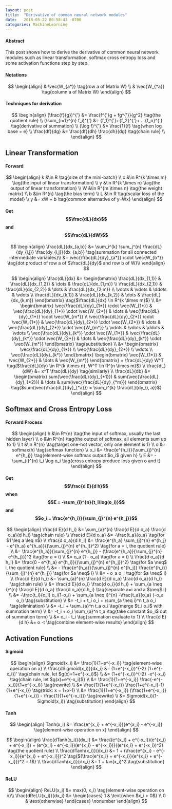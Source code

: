 ```yaml
---
layout: post
title:  "Derivative of common neural network modules"
date:   2018-05-22 00:58:43 -0700
categories: MachineLearning
---
```


#### __Abstract__

This post shows how to derive the derivative of common neural network modules such as linear transformation, softmax cross entropy loss and some activation functions step by step. 

#### __Notations__

$$
\begin{align}
	& \vec{W_{a*}} \tag{row a of Matrix W} \\
	& \vec{W_{*a}} \tag{column a of Matrix W}
\end{align}
$$


#### __Techniques for derivation__

$$
\begin{align}
	(\frac{f}{g})^{'} &= \frac{f^{'}g + fg^{'}}{g^2} \tag{the quotient rule} \\
	(\sum_{i=1}^{n} f_i)^{'} &= {f_1}^{'}+{f_2}^{'}+ ...{f_n}^{'} \tag{derivative of summation} \\
	(\log f)^{'} &= \frac{1}{f} \tag{when log base = e} \\
	\frac{df}{dg} &= \frac{df}{dh} \frac{dh}{dg} \tag{chain rule} \\
\end{align}
$$

## __Linear Transformation__

#### __Forward__

$$
\begin{align}
	k &\in R \tag{size of the mini-batch} \\
	x &\in R^{k \times m} \tag{the input of linear transformation} \\
	y &\in R^{k \times n} \tag{the output of linear transformation} \\
	W &\in R^{m \times n} \tag{the weight matrix} \\
	b &\in R^{n} \tag{the bias term} \\
	L &\in R \tag{scalar loss of the model} \\
	y &= xW + b \tag{common alternative of y=Wx} 
\end{align}
$$

#### __Get $$\frac{dL}{dx}$$ and $$\frac{dL}{dW}$$__

$$
\begin{align}
	\frac{dL}{dx_{a,b}} &= \sum_i^{k} \sum_j^{n} \frac{dL}{dy_{i,j}} \frac{dy_{i,j}}{dx_{a,b}} \tag{summation for all connected intermediate variables}\\
	&= \vec{\frac{dL}{dy}_{a*}} \cdot \vec{W_{b*}} \tag{dot product of row a of $\frac{dL}{dy}$ and row b of W}\\
\end{align}
$$

$$
\begin{align}
	\frac{dL}{dx} &=
	\begin{bmatrix}
		\frac{dL}{dx_{1,1}} & \frac{dL}{dx_{1,2}} & \dots  & \frac{dL}{dx_{1,m}} \\
		\frac{dL}{dx_{2,1}} & \frac{dL}{dx_{2,2}} & \dots  & \frac{dL}{dx_{2,m}} \\
		\vdots & \vdots & \ddots & \vdots \\
		\frac{dL}{dx_{k,1}} & \frac{dL}{dx_{k,2}} & \dots  & \frac{dL}{dx_{k,m}}
	\end{bmatrix} \tag{$\frac{dL}{dx} \in R^{k \times m}$} \\
	&=
	\begin{bmatrix}
		\vec{\frac{dL}{dy}_{1*}} \cdot \vec{W_{1*}} & \vec{\frac{dL}{dy}_{1*}} \cdot \vec{W_{2*}} & \dots  & \vec{\frac{dL}{dy}_{1*}} \cdot \vec{W_{m*}} \\
		\vec{\frac{dL}{dy}_{2*}} \cdot \vec{W_{1*}} & \vec{\frac{dL}{dy}_{2*}} \cdot \vec{W_{2*}} & \dots  & \vec{\frac{dL}{dy}_{2*}} \cdot \vec{W_{m*}} \\
		\vdots & \vdots & \ddots & \vdots \\
		\vec{\frac{dL}{dy}_{k*}} \cdot \vec{W_{1*}} & \vec{\frac{dL}{dy}_{k*}} \cdot \vec{W_{2*}} & \dots  & \vec{\frac{dL}{dy}_{k*}} \cdot \vec{W_{m*}}
	\end{bmatrix} \tag{substitution} \\
	&=
	\begin{bmatrix}
		\vec{\frac{dL}{dy}_{1*}} \\
		\vec{\frac{dL}{dy}_{2*}} \\
		\vdots \\
		\vec{\frac{dL}{dy}_{k*}}
	\end{bmatrix}
	\begin{bmatrix}
		\vec{W_{1*}} & \vec{W_{2*}} & \dots & \vec{W_{m*}} 
	\end{bmatrix}
	= \frac{dL}{dy} W^T \tag{$\frac{dL}{dy} \in R^{k \times n}, W^T \in R^{n \times m}$} \\
	\frac{dL}{dW} &= x^T \frac{dL}{dy} \tag{similarly} \\
	\frac{dL}{db} &= 
	\begin{bmatrix}
		sum(\vec{\frac{dL}{dy}_{*1}}) & sum(\vec{\frac{dL}{dy}_{*2}}) & \dots & sum(\vec{\frac{dL}{dy}_{*m}})
	\end{bmatrix} \tag{$sum(\vec{\frac{dL}{dy}_{*a}}) = \sum_i^{k} \frac{dL}{dy_{i, a}}$}
\end{align}
$$

## __Softmax and Cross Entropy Loss__

#### __Forward Process__

$$
\begin{align}
	h &\in R^{n} \tag{the input of softmax, usually the last hidden layer} \\
	o &\in R^{n} \tag{the output of softmax, all elements sum up to 1} \\
	t &\in R^{n} \tag{target one-hot vector, only one element is 1} \\
	o &= softmax(h) \tag{softmax function} \\
	o_i &= \frac{e^{h_i}}{\sum_{j}^{n} e^{h_j}} \tag{element-wise softmax output $o_i$ given h} \\
	E &= -\sum_{i}^{n} t_i \log o_i \tag{cross entropy produce loss given o and t}
\end{align}
$$

#### __Get $$\frac{d E}{d h}$$ when $$E = -\sum_{i}^{n}{t_i\log(o_i)}$$ and $$o_i = \frac{e^{h_i}}{\sum_{j}^{n} e^{h_j}}$$__

$$
\begin{align}
	\frac{d E}{d h_i} &= \sum_{a}^{n} \frac{d E}{d o_a} \frac{d o_a}{d h_i} \tag{chain rule} \\
	\frac{d E}{d o_a} &= -\frac{t_a}{o_a} \tag{for $1 \leq a \leq n$} \\
	\frac{d o_a}{d h_i} &= \frac{e^{h_a} \sum_{j}^{n} e^{h_j} - e^{h_a} e^{h_a}}{(\sum_{j}^{n} e^{h_j})^2} \tag{for a = i, the quotient rule} \\
	&= \frac{e^{h_a}}{\sum_{j}^{n} e^{h_j}} - (\frac{e^{h_a}}{\sum_{j}^{n} e^{h_j}})^2 \tag{for a = i} \\
	&= o_a (1 - o_a) \tag{for a = i} \\
	\frac{d o_a}{d h_i} &= \frac{0 - e^{h_a} e^{h_i}}{(\sum_{j}^{n} e^{h_j})^2} \tag{for $a \neq$ i, the quotient rule} \\
	&= - \frac{e^{h_a}}{\sum_{j}^{n} e^{h_j}} \frac{e^{h_i}}{\sum_{j}^{n} e^{h_j}} \tag{for $a \neq$ i} \\
	&= - o_a o_i \tag{for $a \neq$ i} \\
	\frac{d E}{d h_i} &= \sum_{a}^{n} \frac{d E}{d o_a} \frac{d o_a}{d h_i} \tag{chain rule} \\
	&= \frac{d E}{d o_i} \frac{d o_i}{d h_i} + \sum_{a \neq i}^{n} \frac{d E}{d o_a} \frac{d o_a}{d h_i} \tag{separate a=i and a $\neq$ i} \\
	&= -\frac{t_i}{o_i} o_i(1-o_i) + \sum_{a \neq i}^{n} -\frac{t_a}{o_a} (-o_a o_i) \tag{substitution} \\
	&= -t_i + t_i o_i + \sum_{a \neq i}^n t_a o_i \tag{elimination} \\
	&= -t_i + \sum_{a}^n t_a o_i \tag{merge $t_i o_i$ with summation term} \\
	&= -t_i + o_i \sum_{a}^n t_a \tag{take constant $o_i$ out of summation term} \\
	&= o_i - t_i \tag{summation evaluate to 1} \\
	\frac{d E}{d h} &= o -t \tag{combine element-wise results}
\end{align}
$$

## __Activation Functions__

#### __Sigmoid__

$$
\begin{align}
	Sigmoid(x_i) &= \frac{1}{1+e^{-x_i}} \tag{element-wise operation on x} \\
	\frac{dSigmoid(x_i)}{dx_i} &= (1+e^{-x_i})^{-2} (1+e^{-x_i})' \tag{chain rule, let $g(x)=1+e^{-x_i}$} \\
	&= (1+e^{-x_i})^{-2} -e^{-x_i} \tag{chain rule, let $g(x)=e^{-x_i}$} \\
	&= \frac{1}{1+e^{-x_i}} \frac{-e^{-x_i}}{1+e^{-x_i}} \tag{rewrite} \\
	&= \frac{1}{1+e^{-x_i}} \frac{1+e^{-x_i}-1}{1+e^{-x_i}} \tag{trick: x = 1+x-1} \\
	&= \frac{1}{1+e^{-x_i}} (\frac{1+e^{-x_i}}{1+e^{-x_i}} - \frac{1}{1+e^{-x_i}}) \tag{rewrite} \\
	&= Sigmoid(x_i)(1-Sigmoid(x_i)) \tag{substitution}
\end{align}
$$

#### __Tanh__

$$
\begin{align}
	Tanh(x_i) &= \frac{e^{x_i} + e^{-x_i}}{e^{x_i} - e^{-x_i}} \tag{element-wise operation on x}
\end{align}
$$

$$
\begin{align}
	\frac{dTanh(x_i)}{dx_i} &= \frac{(e^{x_i} + e^{-x_i})(e^{x_i} + e^{-x_i}) + (e^{x_i} - e^{-x_i})(e^{x_i} - e^{-x_i})}{(e^{x_i} + e^{-x_i})^2} \tag{the quotient rule} \\
	\frac{dTanh(x_i)}{dx_i} &= 1 + (\frac{e^{x_i} - e^{-x_i}}{e^{x_i} + e^{-x_i}})^2 \tag{$(\frac{e^{x_i} + e^{-x_i}}{e^{x_i} + e^{-x_i}})^2 = 1$} \\
	\frac{dTanh(x_i)}{dx_i} &= 1 + tan(x_i)^2 \tag{substitution}
\end{align}
$$

#### __ReLU__

$$
\begin{align}
	ReLU(x_i) &= max(0, x_i) \tag{element-wise operation on x}\\
	\frac{dReLU(x_i)}{dx_i} &= 
	\begin{cases}
		1 & \text{when $x_i > 0$} \\
		0 & \text{otherwise}
	\end{cases} \nonumber
\end{align}
$$










